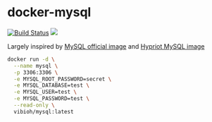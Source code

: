 # docker-mysql

[![Build Status](https://travis-ci.org/ViBiOh/docker-mariadb.svg?branch=master)](https://travis-ci.org/ViBiOh/docker-mariadb) [![](https://images.microbadger.com/badges/image/vibioh/mariadb.svg)](https://microbadger.com/images/vibioh/mariadb "Get your own image badge on microbadger.com")

Largely inspired by [MySQL official image](https://github.com/docker-library/mysql) and [Hypriot MySQL image](https://github.com/hypriot/rpi-mysql)

```bash
docker run -d \
  --name mysql \
  -p 3306:3306 \
  -e MYSQL_ROOT_PASSWORD=secret \
  -e MYSQL_DATABASE=test \
  -e MYSQL_USER=test \
  -e MYSQL_PASSWORD=test \
  --read-only \
  vibioh/mysql:latest
```
